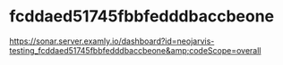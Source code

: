 # fcddaed51745fbbfedddbaccbeone
https://sonar.server.examly.io/dashboard?id=neojarvis-testing_fcddaed51745fbbfedddbaccbeone&amp;codeScope=overall
